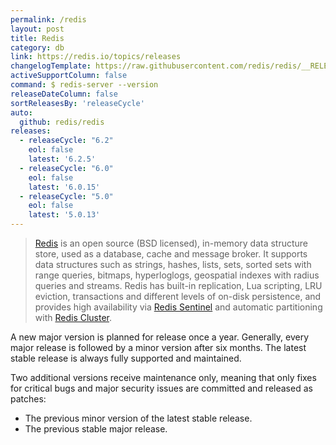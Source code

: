 ```yaml
---
permalink: /redis
layout: post
title: Redis
category: db
link: https://redis.io/topics/releases
changelogTemplate: https://raw.githubusercontent.com/redis/redis/__RELEASE_CYCLE__/00-RELEASENOTES
activeSupportColumn: false
command: $ redis-server --version
releaseDateColumn: false
sortReleasesBy: 'releaseCycle'
auto:
  github: redis/redis
releases:
  - releaseCycle: "6.2"
    eol: false
    latest: '6.2.5'
  - releaseCycle: "6.0"
    eol: false
    latest: '6.0.15'
  - releaseCycle: "5.0"
    eol: false
    latest: '5.0.13'
---
```


> [Redis](https://redis.io/) is an open source (BSD licensed), in-memory data structure store, used as a database, cache and message broker. It supports data structures such as strings, hashes, lists, sets, sorted sets with range queries, bitmaps, hyperloglogs, geospatial indexes with radius queries and streams. Redis has built-in replication, Lua scripting, LRU eviction, transactions and different levels of on-disk persistence, and provides high availability via [Redis Sentinel](https://redis.io/topics/sentinel) and automatic partitioning with [Redis Cluster](https://docs.redislabs.com/latest/rc/concepts/clustering/).


A new major version is planned for release once a year. Generally, every major release is followed by a minor version after six months. The latest stable release is always fully supported and maintained.

Two additional versions receive maintenance only, meaning that only fixes for critical bugs and major security issues are committed and released as patches:

- The previous minor version of the latest stable release.
- The previous stable major release.
